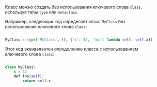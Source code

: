 
Kласс можно создать без использования ключевого слова `class`, используя типы `type` или `metaclass`.

Например, следующий код определяет класс `MyClass` без использования ключевого слова `class`:

```python

MyClass = type('MyClass', (), {'x': 42, 'foo': lambda self: self.x})

```

Этот код эквивалентен определению класса с использованием ключевого слова `class`:

```python

class MyClass:
    x = 42
    def foo(self):
        return self.x
        
```